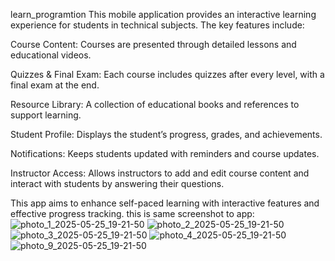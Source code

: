learn_programtion
This mobile application provides an interactive learning experience for students in technical subjects. The key features include:

Course Content: Courses are presented through detailed lessons and educational videos.

Quizzes & Final Exam: Each course includes quizzes after every level, with a final exam at the end.

Resource Library: A collection of educational books and references to support learning.

Student Profile: Displays the student’s progress, grades, and achievements.

Notifications: Keeps students updated with reminders and course updates.

Instructor Access: Allows instructors to add and edit course content and interact with students by answering their questions.

This app aims to enhance self-paced learning with interactive features and effective progress tracking.
this is same screenshot to app:
 ![photo_1_2025-05-25_19-21-50](https://github.com/user-attachments/assets/1267d331-0166-40af-836d-35d308644550)
![photo_2_2025-05-25_19-21-50](https://github.com/user-attachments/assets/592d867f-293a-4819-91ce-32882dc74f40)
![photo_3_2025-05-25_19-21-50](https://github.com/user-attachments/assets/241bccb3-f85b-485f-87e5-c65cba1895d1)
![photo_4_2025-05-25_19-21-50](https://github.com/user-attachments/assets/5572d813-1c31-4f04-905e-a440b53b7492)
![photo_9_2025-05-25_19-21-50](https://github.com/user-attachments/assets/e4185d56-2f3e-4718-91cb-7a5b1185edd7)


